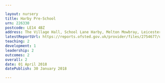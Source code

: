 ```yaml
---

layout: nursery
title: Harby Pre-School
urn: 226330
postcode: LE14 4BZ
address: The Village Hall, School Lane Harby, Melton Mowbray, Leicestershire, LE14 4BZ
latestReportUrl: https://reports.ofsted.gov.uk/provider/files/2754677/urn/226330.pdf
teaching: 2
development: 1
leadership: 2
outcomes: 2
overall: 2
date: 01 April 2018 
datePublish: 30 January 2018

---
```

